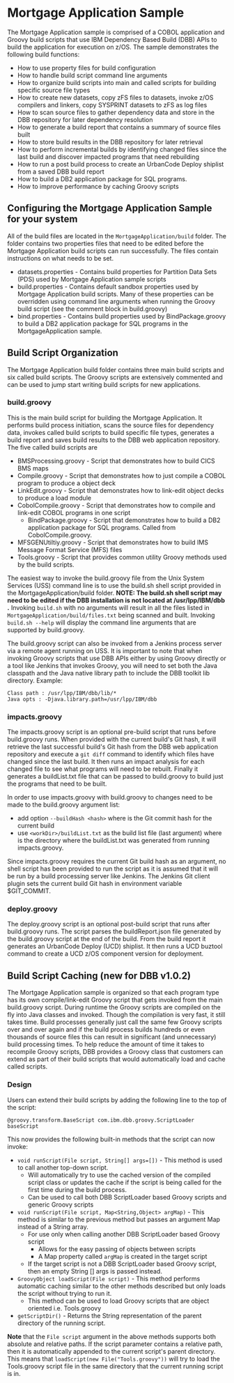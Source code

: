 # Mortgage Application Sample
The Mortgage Application sample is comprised of a COBOL application and Groovy build scripts that use IBM Dependency Based Build (DBB) APIs to build the application for execution on z/OS. The sample demonstrates the following build functions:
* How to use property files for build configuration
* How to handle build script command line arguments
* How to organize build scripts into main and called scripts for building specific source file types
* How to create new datasets, copy zFS files to datasets, invoke z/OS compilers and linkers, copy SYSPRINT datasets to zFS as log files
* How to scan source files to gather dependency data and store in the DBB repository for later dependency resolution
* How to generate a build report that contains a summary of source files built
* How to store build results in the DBB repository for later retrieval
* How to perform incremental builds by identifying changed files since the last build and discover impacted programs that need rebuilding
* How to run a post build process to create an UrbanCode Deploy shiplist from a saved DBB build report 
* How to build a DB2 application package for SQL programs.
* How to improve performance by caching Groovy scripts

## Configuring the Mortgage Application Sample for your system
All of the build files are located in the `MortgageApplication/build` folder.  The folder contains two properties files that need to be edited before the Mortgage Application build scripts can run successfully.  The files contain instructions on what needs to be set.
* datasets.properties - Contains build properties for Partition Data Sets (PDS) used by Mortgage Application sample scripts
* build.properties - Contains default sandbox properties used by Mortgage Application build scripts.  Many of these properties can be overridden using command line arguments when running the Groovy build script (see the comment block in build.groovy)
* bind.properties - Contains build properties used by BindPackage.groovy to build a DB2 application package for SQL programs in the MortgageApplication sample.
 
## Build Script Organization
The Mortgage Application build folder contains three main build scripts and six called build scripts. The Groovy scripts are extensively commented and can be used to jump start writing build scripts for new applications.

### build.groovy 
This is the main build script for building the Mortgage Application.  It performs build process initiation, scans the source files for dependency data, invokes called build scripts to build specific file types, generates a build report and saves build results to the DBB web application repository. The five called build scripts are 
* BMSProcessing.groovy - Script that demonstrates how to build CICS BMS maps
* Compile.groovy - Script that demonstrates how to just compile a COBOL program to produce a object deck
* LinkEdit.groovy - Script that demonstrates how to link-edit object decks to produce a load module
* CobolCompile.groovy - Script that demonstrates how to compile and link-edit COBOL programs in one script
     * BindPackage.groovy - Script that demonstrates how to build a DB2 application package for SQL programs. Called from CobolCompile.groovy.
* MFSGENUtiltiy.groovy - Script that demonstrates how to build IMS Message Format Service (MFS) files
* Tools.groovy - Script that provides common utility Groovy methods used by the build scripts.

The easiest way to invoke the build.groovy file from the Unix System Services (USS) command line is to use the build.sh shell script provided in the MortgageApplication/build folder. **NOTE: The build.sh shell script may need to be edited if the DBB installation is not located at /usr/lpp/IBM/dbb .** Invoking `build.sh` with no arguments will result in all the files listed in `MortgageApplication/build/files.txt` being scanned and built.  Invoking `build.sh --help` will display the command line arguments that are supported by build.groovy.

The build.groovy script can also be invoked from a Jenkins process server via a remote agent running on USS. It is important to note that when invoking Groovy scripts that use DBB APIs either by using Groovy directly or a tool like Jenkins that invokes Groovy, you will need to set both the Java classpath and the Java native library path to include the DBB toolkit lib directory.  Example:
```
Class path : /usr/lpp/IBM/dbb/lib/* 
Java opts : -Djava.library.path=/usr/lpp/IBM/dbb
```

### impacts.groovy
The impacts.groovy script is an optional pre-build script that runs before build.groovy runs.  When provided with the current build's Git hash, it will retrieve the last successful build's Git hash from the DBB web application repository and execute a `git diff` command to identify which files have changed since the last build. It then runs an impact analysis for each changed file to see what programs will need to be rebuilt. Finally it generates a buildList.txt file that can be passed to build.groovy to build just the programs that need to be built.

In order to use impacts.groovy with build.groovy to changes need to be made to the build.groovy argument list:
* add option `--buildHash <hash>` where <hash> is the Git commit hash for the current build
* use `<workDir>/buildList.txt` as the build list file (last argument) where <workDir> is the directory where the buildList.txt was generated from running impacts.groovy.

Since impacts.groovy requires the current Git build hash as an argument, no shell script has been provided to run the script as it is assumed that it will be run by a build processing server like Jenkins. The Jenkins Git client plugin sets the current build Git hash in environment variable $GIT_COMMIT.

### deploy.groovy 
The deploy.groovy script is an optional post-build script that runs after build.groovy runs.  The script parses the buildReport.json file generated by the build.groovy script at the end of the build.  From the build report it generates an UrbanCode Deploy (UCD) shiplist.  It then runs a UCD buztool command to create a UCD z/OS component version for deployment.

## Build Script Caching (new for DBB v1.0.2)
The Mortgage Application sample is organized so that each program type has its own compile/link-edit Groovy script that gets invoked from the main build.groovy script.  During runtime the Groovy scripts are compiled on the fly into Java classes and invoked.  Though the compilation is very fast, it still takes time. Build processes generally just call the same few Groovy scripts over and over again and if the build process builds hundreds or even thousands of source files this can result in significant (and unnecessary) build processing times.  To help reduce the amount of time it takes to recompile Groovy scripts, DBB provides a Groovy class that customers can extend as part of their build scripts that would automatically load and cache called scripts.

### Design
Users can extend their build scripts by adding the following line to the top of the script:
```
@groovy.transform.BaseScript com.ibm.dbb.groovy.ScriptLoader baseScript
``` 
This now provides the following built-in methods that the script can now invoke:
* `void runScript(File script, String[] args=[])` - This method is used to call another top-down script.
    * Will automatically try to use the cached version of the compiled script class or updates the cache if the script is being called for the first time during the build process.
    * Can be used to call both DBB ScriptLoader based Groovy scripts and generic Groovy scripts
* `void runScript(File script, Map<String,Object> argMap)` - This method is similar to the previous method but passes an argument Map instead of a String array.
    * For use only when calling another DBB ScriptLoader based Groovy script
        * Allows for the easy passing of objects between scripts
        * A Map property called `argMap` is created in the target script
    * If the target script is not a DBB ScriptLoader based Groovy script, then an empty String [] args is passed instead.
* `GroovyObject loadScript(File script)` - This method performs automatic caching similar to the other methods described but only loads the script without trying to run it. 
    * This method can be used to load Groovy scripts that are object oriented i.e. Tools.groovy
* `getScriptDir()` - Returns the String representation of the parent directory of the running script.

**Note** that the `File script` argument in the above methods supports both absolute and relative paths.  If the script parameter contains a relative path, then it is automatically appended to the current script's parent directory.  This means that `loadScript(new File("Tools.groovy"))` will try to load the Tools.groovy script file in the same directory that the current running script is in.
 